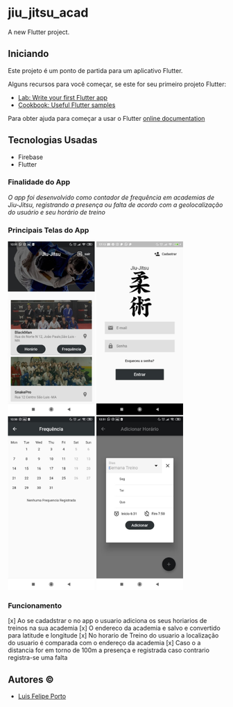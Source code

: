 # jiu_jitsu_acad

A new Flutter project.

## Iniciando

Este projeto é um ponto de partida para um aplicativo Flutter.


Alguns recursos para você começar, se este for seu primeiro projeto Flutter:

- [Lab: Write your first Flutter app](https://flutter.dev/docs/get-started/codelab)
- [Cookbook: Useful Flutter samples](https://flutter.dev/docs/cookbook)

Para obter ajuda para começar a usar o Flutter
[online documentation](https://flutter.dev/docs)

## Tecnologias Usadas
 - Firebase
 - Flutter
###  Finalidade do App

 *O app foi desenvolvido como contador de frequência em academias de Jiu-Jitsu, registrando a presença ou falta de acordo com a geolocalização do usuário e seu horário de treino*
### Principais Telas do App
<div>
<img src="https://github.com/Luis-Felipe-Porto/jiu-jitsu-app/blob/main/telas-img/tela3.jpg" alt="drawing" width="200"/>
<img src="https://github.com/Luis-Felipe-Porto/jiu-jitsu-app/blob/main/telas-img/tela4.jpg" alt="drawing" width="200"/>
<img src="https://github.com/Luis-Felipe-Porto/jiu-jitsu-app/blob/main/telas-img/tela2.jpg" alt="drawing" width="200"/>
<img src="https://github.com/Luis-Felipe-Porto/jiu-jitsu-app/blob/main/telas-img/tela1.jpg" alt="drawing" width="200"/>
</div>

### Funcionamento
[x] Ao se cadadstrar o no app o usuario adiciona os seus horiarios de treinos na sua academia
[x] O endereco da academia e salvo e convertido para latitude e longitude
[x] No horario de Treino do usuario a localização do usuario é comparada com o endereço da academia
[x] Caso o a distancia for em torno de 100m a presença e registrada caso contrario registra-se uma falta

## Autores &copy;
 - [Luis Felipe Porto](https://github.com/Luis-Felipe-Porto)
